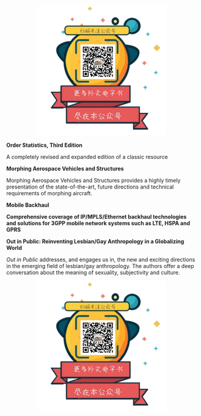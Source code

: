 <div align=center><img src="https://raw.githubusercontent.com/sumatrapdfreader-cn/sumatrapdfreader-cn.github.io/master/img/share/focus_qrcode.jpg" width="344"/></div>

**Order Statistics, Third Edition**

A completely revised and expanded edition of a classic resource 

**Morphing Aerospace Vehicles and Structures**

Morphing Aerospace Vehicles and Structures provides a highly timely presentation of the state-of-the-art, future directions and technical requirements of morphing aircraft. 

**Mobile Backhaul**

<b>Comprehensive coverage of IP/MPLS/Ethernet backhaul technologies and solutions for 3GPP mobile network systems such as LTE, HSPA and GPRS</b>

**Out in Public: Reinventing Lesbian/Gay Anthropology in a Globalizing World**

<i>Out in Public</i> addresses, and engages us in, the new and exciting directions in the emerging field of lesbian/gay anthropology. The authors offer a deep conversation about the meaning of sexuality, subjectivity and culture. 

<div align=center><img src="https://raw.githubusercontent.com/sumatrapdfreader-cn/sumatrapdfreader-cn.github.io/master/img/share/focus_qrcode.jpg" width="344"/></div>

